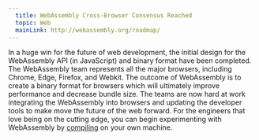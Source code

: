 ```yaml
---
  title: WebAssembly Cross-Browser Consensus Reached
  topic: Web
  mainLink: http://webassembly.org/roadmap/
---
```


In a huge win for the future of web development, the initial design for the
WebAssembly API (in JavaScript) and binary format have been completed. The
WebAssembly team represents all the major browsers, including Chrome, Edge,
Firefox, and Webkit. The outcome of WebAssembly is to create a binary format
for browsers which will ultimately improve performance and decrease bundle size.
The teams are now hard at work integrating the WebAssembly into browsers and
updating the developer tools to make move the future of the web forward. For
the engineers that love being on the cutting edge, you can begin experimenting
with WebAssembly by [compiling](http://webassembly.org/getting-started/developers-guide/) on your own machine.
